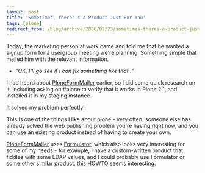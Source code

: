 ```yaml
---
layout: post
title: 'Sometimes, there''s a Product Just For You'
tags: [plone]
redirect_from: /blog/archive/2006/02/23/sometimes-theres-a-product-just-for-you
---
```


Today, the marketing person at work came and told me that he wanted a
signup form for a usergroup meeting we're planning. Something simple
that mailed him with the relevant information.

-   *"OK, I'll go see if I can fix something like that.."*

I had heard about
[PloneFormMailer](http://plone.org/products/ploneformmailer) earlier, so
I did some quick research on it, including asking on \#plone to verify
that it works in Plone 2.1, and installed it in my staging instance.

It solved my problem perfectly!

This is one of the things I like about plone - very often, someone else
has already solved the web publishing problem you're having right now,
and you can use an existing product instead of having to create your
own.

[PloneFormMailer](http://plone.org/products/ploneformmailer) uses
[Formulator](http://www.zope.org/Members/infrae/Formulator), which also
looks very interesting for some of my needs - for example, I have a
custom-written product that fiddles with some LDAP values, and I could
probably use Formulator or some other similar product. [this
HOWTO](http://plone.org/documentation/how-to/integrating-form-controller-with-formulator)
seems interesting.


